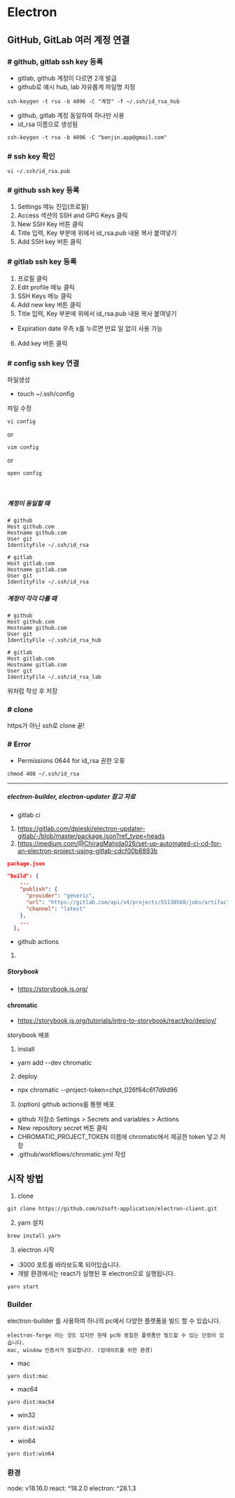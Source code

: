 # Electron

## GitHub, GitLab 여러 계정 연결

### # github, gitlab ssh key 등록

- gitlab, github 계정이 다르면 2개 발급
- github로 예시 hub, lab 자유롭게 파일명 지정

```shell
ssh-keygen -t rsa -b 4096 -C "계정" -f ~/.ssh/id_rsa_hub
```

- github, gitlab 계정 동일하여 하나만 사용
- id_rsa 이름으로 생성됨

```shell
ssh-keygen -t rsa -b 4096 -C "bonjin.app@gmail.com"
```

### # ssh key 확인

```shell
vi ~/.ssh/id_rsa.pub
```

### # github ssh key 등록

1. Settings 메뉴 진입(프로필)
2. Access 섹션의 SSH and GPG Keys 클릭
3. New SSH Key 버튼 클릭
4. Title 입력, Key 부분에 위에서 id_rsa.pub 내용 복사 붙여넣기
5. Add SSH key 버튼 클릭

### # gitlab ssh key 등록

1. 프로필 클릭
2. Edit profile 메뉴 클릭
3. SSH Keys 메뉴 클릭
4. Add new key 버튼 클릭
5. Title 입력, Key 부분에 위에서 id_rsa.pub 내용 복사 붙여넣기

- Expiration date 우측 x를 누르면 만료 일 없이 사용 가능

6. Add key 버튼 클릭

### # config ssh key 연결

파일생성

- touch ~/.ssh/config

파일 수정

```shell
vi config
```

or

```shell
vim config
```

or

```shell
open config
```

<br/>

##### 계정이 동일할 때

```shell
# github
Host github.com
Hostname github.com
User git
IdentityFile ~/.ssh/id_rsa

# gitlab
Host gitlab.com
Hostname gitlab.com
User git
IdentityFile ~/.ssh/id_rsa
```

##### 계정이 각각 다를 때

```shell
# github
Host github.com
Hostname github.com
User git
IdentityFile ~/.ssh/id_rsa_hub

# gitlab
Host gitlab.com
Hostname gitlab.com
User git
IdentityFile ~/.ssh/id_rsa_lab
```

위처럼 작성 후 저장

### # clone

https가 아닌 ssh로 clone 끝!

### # Error

- Permissions 0644 for id_rsa 권한 오류

```shell
chmod 400 ~/.ssh/id_rsa
```

<hr/>

##### electron-builder, electron-updater 참고 자료

- gitlab ci
1. https://gitlab.com/dpieski/electron-updater-gitlab/-/blob/master/package.json?ref_type=heads
2. https://medium.com/@ChiragMahida026/set-up-automated-ci-cd-for-an-electron-project-using-gitlab-cdcf00b8893b

```json
package.json

"build": {
    ...
    "publish": {
      "provider": "generic",
      "url": "https://gitlab.com/api/v4/projects/55138560/jobs/artifacts/develop/raw/dist?job=build_to_development",
      "channel": "latest"
    },
    ...
  },
```

- github actions
1.

##### Storybook

- https://storybook.js.org/

#### chromatic

- https://storybook.js.org/tutorials/intro-to-storybook/react/ko/deploy/

storybook 배포

1. install

- yarn add --dev chromatic

2. deploy

- npx chromatic --project-token=chpt_026f64c6f7d9d96

3. (option) github actions를 통핸 배포

- github 저장소 Settings > Secrets and variables > Actions
- New repository secret 버튼 클릭
- CHROMATIC_PROJECT_TOKEN 이름에 chromatic에서 제공한 token 넣고 저장
- .github/workflows/chromatic.yml 작성

## 시작 방법

1. clone

```shell
git clone https://github.com/n2soft-application/electron-client.git
```

2. yarn 설치

```shell
brew install yarn
```

3. electron 시작

- :3000 포트를 바라보도록 되어있습니다.
- 개발 환경에서는 react가 실행된 후 electron으로 실행됩니다.

```shell
yarn start
```

### Builder

electron-builder 를 사용하여 하나의 pc에서 다양한 플랫폼을 빌드 할 수 있습니다.

```
electron-forge 라는 것도 있지만 현재 pc와 동일한 플랫폼만 빌드할 수 있는 단점이 있습니다.
mac, window 인증서가 필요합니다. (업데이트를 위한 환경)
```

- mac

```shell
yarn dist:mac
```

- mac64

```shell
yarn dist:mac64
```

- win32

```shell
yarn dist:win32
```

- win64

```shell
yarn dist:win64
```

### 환경

node: v18.16.0
react: ^18.2.0
electron: ^28.1.3
